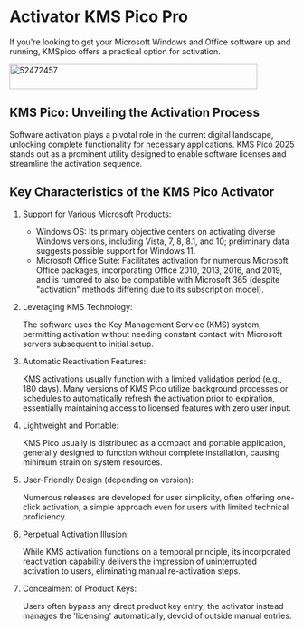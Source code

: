 # Activator KMS Pico Pro
If you're looking to get your Microsoft Windows and Office software up and running, KMSpico offers a practical option for activation.

<img width="438" height="44" alt="52472457" src="https://github.com/user-attachments/assets/8aca07fb-a2d5-4b24-bc14-8bce531535ab" />

## KMS Pico: Unveiling the Activation Process

Software activation plays a pivotal role in the current digital landscape, unlocking complete functionality for necessary applications. KMS Pico 2025 stands out as a prominent utility designed to enable software licenses and streamline the activation sequence.

## Key Characteristics of the KMS Pico Activator

1.  Support for Various Microsoft Products:

    -   Windows OS: Its primary objective centers on activating diverse Windows versions, including Vista, 7, 8, 8.1, and 10; preliminary data suggests possible support for Windows 11.
    -   Microsoft Office Suite: Facilitates activation for numerous Microsoft Office packages, incorporating Office 2010, 2013, 2016, and 2019, and is rumored to also be compatible with Microsoft 365 (despite "activation" methods differing due to its subscription model).

2.  Leveraging KMS Technology:

    The software uses the Key Management Service (KMS) system, permitting activation without needing constant contact with Microsoft servers subsequent to initial setup.

3.  Automatic Reactivation Features:

    KMS activations usually function with a limited validation period (e.g., 180 days). Many versions of KMS Pico utilize background processes or schedules to automatically refresh the activation prior to expiration, essentially maintaining access to licensed features with zero user input.

4.  Lightweight and Portable:

    KMS Pico usually is distributed as a compact and portable application, generally designed to function without complete installation, causing minimum strain on system resources.

5.  User-Friendly Design (depending on version):

    Numerous releases are developed for user simplicity, often offering one-click activation, a simple approach even for users with limited technical proficiency.

6.  Perpetual Activation Illusion:

    While KMS activation functions on a temporal principle, its incorporated reactivation capability delivers the impression of uninterrupted activation to users, eliminating manual re-activation steps.

7.  Concealment of Product Keys:

    Users often bypass any direct product key entry; the activator instead manages the 'licensing' automatically, devoid of outside manual entries.

